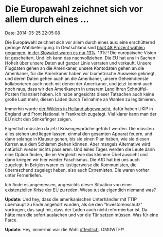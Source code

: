 Die Europawahl zeichnet sich vor allem durch eines \...
=======================================================

Date: 2014-05-25 22:05:08

Die Europawahl zeichnet sich vor allem durch eines aus: eine
erschütternd geringe Wahlbeteiligung. In Deutschland sind [bloß 48
Prozent wählen
gegangen](http://www.tagesschau.de/europawahl/euwahl172.html), [in der
Slowakei waren es nur
13%](http://www.tagesschau.de/europawahl/euwahl170.html). 13%!! Die
europäische Vision ist gescheitert. Und ich kann das nachvollziehen. Die
EU hat uns in Sachen Hoheit über unsere Daten auf ganzer Linie verraten
und verkauft. Unsere Flugdaten gehen an die Amerikaner, unsere
Kontodaten gehen an die Amerikaner, für die Amerikaner haben wir
biometrische Ausweise gekriegt, und deren Daten gehen auch an die
Amerikaner, unsere Geheimdienste kollaborieren auch noch mit denen der
Amerikaner, und jetzt kommt auch noch raus, dass wir den Amerikanern in
unserem Land ihren Schnüffel-Posten finanziert haben. Ich habe
angesichts dieser Tatsachen auch keine große Lust mehr, diesen Laden
durch Teilnahme an Wahlen zu legitimieren.

Immerhin wurde [der Wilders in Holland
abgewatscht](http://www.tagesschau.de/europawahl/euwahl150.html), dafür
haben UKIP in England und Front National in Frankreich zugelegt. Viel
klarer kann man der EU nicht den Stinkefinger zeigen.

Eigentlich müssten da jetzt Krisengespräche geführt werden. Die müssten
alles stehen und liegen lassen, einmal den gesamten Apparat feuern, und
dann solange in Klausur gehen, bis sie einen Plan haben, wie sie diesen
Karren aus dem Schlamm ziehen können. Aber mangels Alternative wird
natürlich wieder nichts passieren. Und eines Tages werden die Leute dann
eine Option finden, die im Vergleich wie das kleinere Übel aussieht und
dann kriegen wir hier wieder Faschismus. Die AfD hat bei uns auch
zugelegt. In Belgien waren es lustigerweise die Kommunisten, die
überraschend zugelegt haben, also auch Extremisten. Die waren vorher
unter Fernerliefen.

Ich finde es angemessen, angesichts dieser Situation von einer
existenziellen Krise der EU zu reden. Wieso tut da eigentlich niemand
was?

**Update**: Und hey, dass die amerikanischen Unterhändler mit TTIP
überhaupt zu Ende angehört wurden, als sie den \"Investorenschutz\"
vortrugen, das sagt mir, dass der Laden auch nicht reformierbar ist. Da
hätte man die sofort auslachen und vor die Tür setzen müssen. Was für
eine Farce.

**Update**: Hey, immerhin war die Wahl
[öffentlich](http://i.imgur.com/OBlRUIc.jpg). OMGWTF!?
